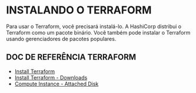 # INSTALANDO O TERRAFORM

Para usar o Terraform, você precisará instalá-lo. A HashiCorp distribui o Terraform como um pacote binário. Você também pode instalar o Terraform usando gerenciadores de pacotes populares.

## DOC DE REFERÊNCIA TERRAFORM

- [Install Terraform](https://developer.hashicorp.com/terraform/tutorials/aws-get-started/install-cli "Install Terraform")
- [Install Terraform - Downloads](https://developer.hashicorp.com/terraform/downloads "Install Terraform - Downloads")
- [Compute Instance - Attached Disk](https://registry.terraform.io/providers/hashicorp/google/latest/docs/resources/compute_instance#nested_attached_disk "Attached Disk")